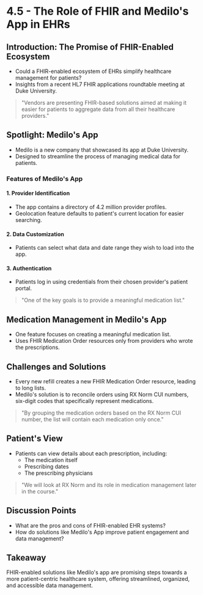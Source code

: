 # 4.5 - The Role of FHIR and Medilo's App in EHRs

## Introduction: The Promise of FHIR-Enabled Ecosystem
- Could a FHIR-enabled ecosystem of EHRs simplify healthcare management for patients?
- Insights from a recent HL7 FHIR applications roundtable meeting at Duke University.
> "Vendors are presenting FHIR-based solutions aimed at making it easier for patients to aggregate data from all their healthcare providers."

## Spotlight: Medilo's App
- Medilo is a new company that showcased its app at Duke University.
- Designed to streamline the process of managing medical data for patients.

### Features of Medilo's App

#### 1. Provider Identification
- The app contains a directory of 4.2 million provider profiles.
- Geolocation feature defaults to patient's current location for easier searching.

#### 2. Data Customization
- Patients can select what data and date range they wish to load into the app.

#### 3. Authentication
- Patients log in using credentials from their chosen provider's patient portal.
> "One of the key goals is to provide a meaningful medication list."

## Medication Management in Medilo's App
- One feature focuses on creating a meaningful medication list.
- Uses FHIR Medication Order resources only from providers who wrote the prescriptions.

## Challenges and Solutions
- Every new refill creates a new FHIR Medication Order resource, leading to long lists.
- Medilo's solution is to reconcile orders using RX Norm CUI numbers, six-digit codes that specifically represent medications.
> "By grouping the medication orders based on the RX Norm CUI number, the list will contain each medication only once."

## Patient's View
- Patients can view details about each prescription, including:
  - The medication itself
  - Prescribing dates
  - The prescribing physicians
> "We will look at RX Norm and its role in medication management later in the course."

## Discussion Points
- What are the pros and cons of FHIR-enabled EHR systems?
- How do solutions like Medilo's App improve patient engagement and data management?

## Takeaway
FHIR-enabled solutions like Medilo's app are promising steps towards a more patient-centric healthcare system, offering streamlined, organized, and accessible data management.
